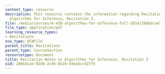```yaml
---
content_type: resource
description: This resource contains the information regarding Recitation Notes on
  Algorithms for Inference, Recitation 3.
file: /media/courses/6-438-algorithms-for-inference-fall-2014/286bdcae92d92c4b8b194dea4cc927f5_MIT6_438F14_rec3.pdf
file_type: application/pdf
learning_resource_types:
- Recitations
ocw_type: OCWFile
parent_title: Recitations
parent_type: CourseSection
resourcetype: Document
title: Recitation Notes on Algorithms for Inference, Recitation 3
uid: 286bdcae-92d9-2c4b-8b19-4dea4cc927f5
---
```

